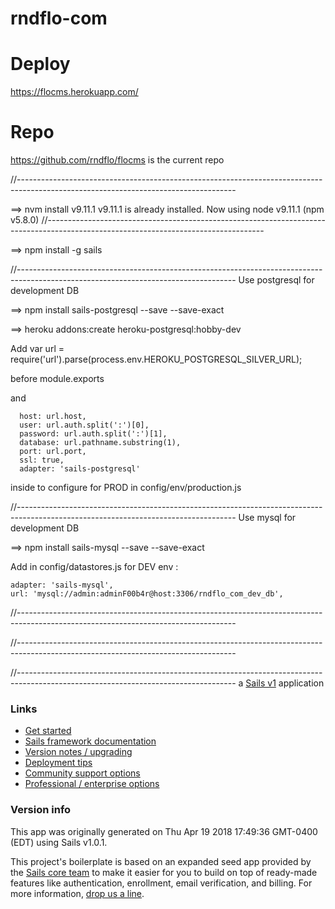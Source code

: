 # rndflo-com




# Deploy
https://flocms.herokuapp.com/


# Repo

https://github.com/rndflo/flocms is the current repo


//------------------------------------------------------------------------------------------------------------------------------------

==> nvm install v9.11.1
v9.11.1 is already installed.
Now using node v9.11.1 (npm v5.8.0)
//------------------------------------------------------------------------------------------------------------------------------------

==> npm install -g sails


//------------------------------------------------------------------------------------------------------------------------------------
Use postgresql for development DB


==> npm install sails-postgresql --save --save-exact

==> heroku addons:create heroku-postgresql:hobby-dev

Add 
var url = require('url').parse(process.env.HEROKU_POSTGRESQL_SILVER_URL);

before module.exports 

and

      host: url.host,
      user: url.auth.split(':')[0],
      password: url.auth.split(':')[1],
      database: url.pathname.substring(1),
      port: url.port,
      ssl: true,
      adapter: 'sails-postgresql'

inside to configure for PROD in config/env/production.js



//------------------------------------------------------------------------------------------------------------------------------------
Use mysql for development DB

==> npm install sails-mysql --save --save-exact

Add in config/datastores.js for DEV env : 

    adapter: 'sails-mysql',
    url: 'mysql://admin:adminF00b4r@host:3306/rndflo_com_dev_db',

//------------------------------------------------------------------------------------------------------------------------------------



//------------------------------------------------------------------------------------------------------------------------------------



//------------------------------------------------------------------------------------------------------------------------------------
a [Sails v1](https://sailsjs.com) application


### Links

+ [Get started](https://sailsjs.com/get-started)
+ [Sails framework documentation](https://sailsjs.com/documentation)
+ [Version notes / upgrading](https://sailsjs.com/documentation/upgrading)
+ [Deployment tips](https://sailsjs.com/documentation/concepts/deployment)
+ [Community support options](https://sailsjs.com/support)
+ [Professional / enterprise options](https://sailsjs.com/enterprise)


### Version info

This app was originally generated on Thu Apr 19 2018 17:49:36 GMT-0400 (EDT) using Sails v1.0.1.

<!-- Internally, Sails used [`sails-generate@1.15.21`](https://github.com/balderdashy/sails-generate/tree/v1.15.21/lib/core-generators/new). -->


This project's boilerplate is based on an expanded seed app provided by the [Sails core team](https://sailsjs.com/about) to make it easier for you to build on top of ready-made features like authentication, enrollment, email verification, and billing.  For more information, [drop us a line](https://sailsjs.com/support).


<!--
Note:  Generators are usually run using the globally-installed `sails` CLI (command-line interface).  This CLI version is _environment-specific_ rather than app-specific, thus over time, as a project's dependencies are upgraded or the project is worked on by different developers on different computers using different versions of Node.js, the Sails dependency in its package.json file may differ from the globally-installed Sails CLI release it was originally generated with.  (Be sure to always check out the relevant [upgrading guides](https://sailsjs.com/upgrading) before upgrading the version of Sails used by your app.  If you're stuck, [get help here](https://sailsjs.com/support).)
-->

